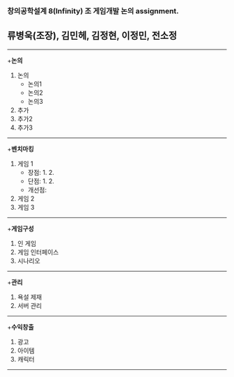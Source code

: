 ### 창의공학설계 8(Infinity) 조 게임개발 논의 assignment.

## 류병욱(조장), 김민헤, 김정현, 이정민, 전소정
---
+**논의**
  1. 논의
     + 논의1
     + 논의2
     + 논의3
  2. 추가
  3. 추가2
  4. 추가3


---
+**벤치마킹**
  1. 게임 1
      + 장점:
          1.
          2.
      + 단점:
          1.
          2.
      + 개선점:
  2. 게임 2
  3. 게임 3


---
+**게임구성**
  1. 인 게임
  2. 게임 인터페이스
  3. 시나리오


---
+**관리**
  1. 욕설 제재
  2. 서버 관리


---
+**수익창출**
  1. 광고
  2. 아이템
  3. 캐릭터


---

